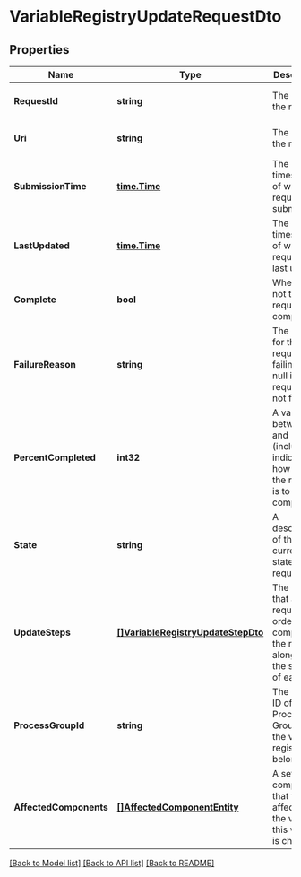 # VariableRegistryUpdateRequestDto

## Properties
Name | Type | Description | Notes
------------ | ------------- | ------------- | -------------
**RequestId** | **string** | The ID of the request | [optional] [default to null]
**Uri** | **string** | The URI for the request | [optional] [default to null]
**SubmissionTime** | [**time.Time**](time.Time.md) | The timestamp of when the request was submitted | [optional] [default to null]
**LastUpdated** | [**time.Time**](time.Time.md) | The timestamp of when the request was last updated | [optional] [default to null]
**Complete** | **bool** | Whether or not the request is completed | [optional] [default to null]
**FailureReason** | **string** | The reason for the request failing, or null if the request has not failed | [optional] [default to null]
**PercentCompleted** | **int32** | A value between 0 and 100 (inclusive) indicating how close the request is to completion | [optional] [default to null]
**State** | **string** | A description of the current state of the request | [optional] [default to null]
**UpdateSteps** | [**[]VariableRegistryUpdateStepDto**](VariableRegistryUpdateStepDTO.md) | The steps that are required in order to complete the request, along with the status of each | [optional] [default to null]
**ProcessGroupId** | **string** | The unique ID of the Process Group that the variable registry belongs to | [optional] [default to null]
**AffectedComponents** | [**[]AffectedComponentEntity**](AffectedComponentEntity.md) | A set of all components that will be affected if the value of this variable is changed | [optional] [default to null]

[[Back to Model list]](../README.md#documentation-for-models) [[Back to API list]](../README.md#documentation-for-api-endpoints) [[Back to README]](../README.md)

